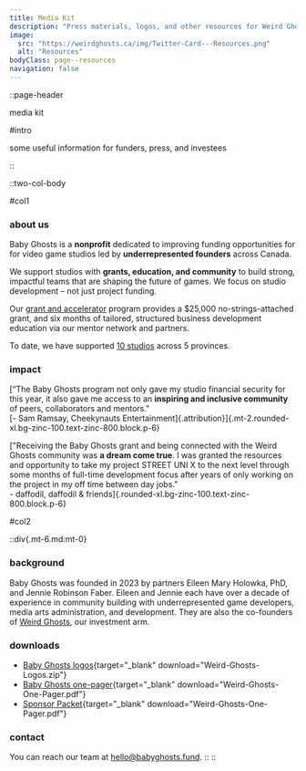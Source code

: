 ```yaml
---
title: Media Kit
description: "Press materials, logos, and other resources for Weird Ghosts."
image:
  src: "https://weirdghosts.ca/img/Twitter-Card---Resources.png"
  alt: "Resources"
bodyClass: page--resources
navigation: false
---
```


::page-header

media kit

#intro

some useful information for funders, press, and investees

::

::two-col-body

#col1

### about us

Baby Ghosts is a **nonprofit** dedicated to improving funding opportunities for for video game studios led by **underrepresented founders** across Canada.

We support studios with **grants, education, and community** to build strong, impactful teams that are shaping the future of games. We focus on studio development – not just project funding.

Our [grant and accelerator](/grant-and-accelerator) program provides a $25,000 no-strings-attached grant, and six months of tailored, structured business development education via our mentor network and partners.

To date, we have supported [10 studios](/about-us) across 5 provinces.

### impact

[“The Baby Ghosts program not only gave my studio financial security for this year, it also gave me access to an **inspiring and inclusive community** of peers, collaborators and mentors."<br />[- Sam Ramsay, Cheekynauts Entertainment]{.attribution}]{.mt-2.rounded-xl.bg-zinc-100.text-zinc-800.block.p-6}

["Receiving the Baby Ghosts grant and being connected with the Weird Ghosts community was **a dream come true**. I was granted the resources and opportunity to take my project STREET UNI X to the next level through some months of full-time development focus after years of only working on the project in my off time between day jobs.”<br />- daffodil, daffodil & friends]{.rounded-xl.bg-zinc-100.text-zinc-800.block.p-6}

#col2

::div{.mt-6.md:mt-0}
### background

Baby Ghosts was founded in 2023 by partners Eileen Mary Holowka, PhD, and Jennie Robinson Faber. Eileen and Jennie each have over a decade of experience in community building with underrepresented game developers, media arts administration, and development. They are also the co-founders of [Weird Ghosts](https://weirdghosts.ca), our investment arm.

### downloads

- [Baby Ghosts logos](/files/Weird-Ghosts-Logos.zip){target="_blank" download="Weird-Ghosts-Logos.zip"}
- [Baby Ghosts one-pager](/files/Weird-Ghosts-One-Pager.pdf){target="_blank" download="Weird-Ghosts-One-Pager.pdf"}
- [Sponsor Packet](/files/Weird-Ghosts-One-Pager.pdf){target="_blank" download="Weird-Ghosts-One-Pager.pdf"}


### contact

You can reach our team at [hello@babyghosts.fund](mailto:hello@babyghosts.fund).
::
::